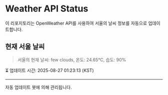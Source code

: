 
# Weather API Status

이 리포지토리는 OpenWeather API를 사용하여 서울의 날씨 정보를 자동으로 업데이트합니다.

## 현재 서울 날씨
> 서울의 현재 날씨: few clouds, 온도: 24.65°C, 습도: 90%

⏳ 업데이트 시간: 2025-08-27 01:23:13 (KST)

---
자동 업데이트 봇에 의해 관리됩니다.
